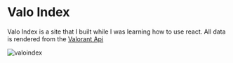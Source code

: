 # Valo Index

Valo Index is a site that I built while I was learning how to use react. All data is rendered from the [Valorant Api](https://valorant-api.com/)

![valoindex](https://user-images.githubusercontent.com/59781087/136277323-ad436eae-fe5e-44df-8b43-e342a00761bc.PNG)
